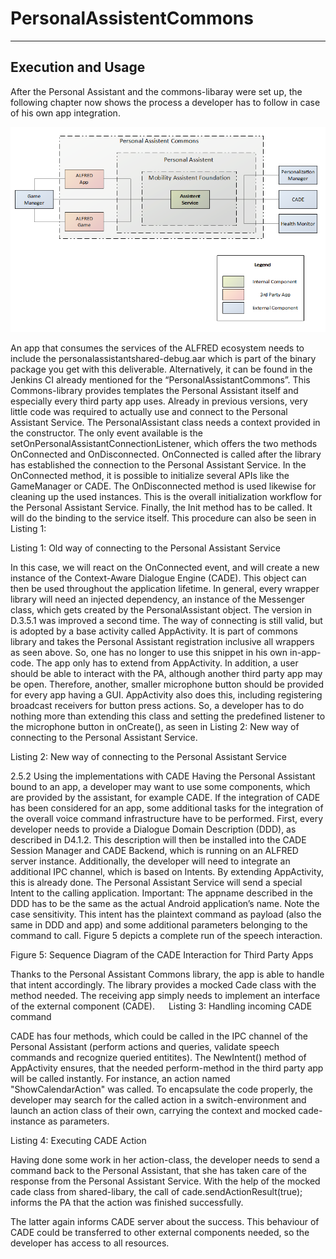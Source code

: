 # PersonalAssistentCommons

---

## Execution and Usage
After the Personal Assistant and the commons-libaray were set up, the following chapter now shows the process a developer has to follow in case of his own app integration.

![Alt text](/architecture.png?raw=true "Overview of the Personal Assistant Architecture")


An app that consumes the services of the ALFRED ecosystem needs to include the personalassistantshared-debug.aar which is part of the binary package you get with this deliverable. Alternatively, it can be found in the Jenkins CI already mentioned for the “PersonalAssistantCommons”. This Commons-library provides templates the Personal Assistant itself and especially every third party app uses. Already in previous versions, very little code was required to actually use and connect to the Personal Assistant Service. 
The PersonalAssistant class needs a context provided in the constructor. The only event available is the setOnPersonalAssistantConnectionListener, which offers the two methods OnConnected and OnDisconnected.
OnConnected is called after the library has established the connection to the Personal Assistant Service. In the OnConnected method, it is possible to initialize several APIs like the GameManager or CADE. The OnDisconnected method is used likewise for cleaning up the used instances.
This is the overall initialization workflow for the Personal Assistant Service. 
Finally, the Init method has to be called. It will do the binding to the service itself.
This procedure can also be seen in Listing 1:

Listing 1: Old way of connecting to the Personal Assistant Service
 

In this case, we will react on the OnConnected event, and will create a new instance of the Context-Aware Dialogue Engine (CADE). This object can then be used throughout the application lifetime.
In general, every wrapper library will need an injected dependency, an instance of the Messenger class, which gets created by the PersonalAssistant object.
The version in D.3.5.1 was improved a second time. The way of connecting is still valid, but is adopted by a base activity called AppActivity. It is part of commons library and takes the Personal Assistant registration inclusive all wrappers as seen above. So, one has no longer to use this snippet in his own in-app-code. The app only has to extend from AppActivity.
In addition, a user should be able to interact with the PA, although another third party app may be open. Therefore, another, smaller microphone button should be provided for every app having a GUI. AppActivity also does this, including registering broadcast receivers for button press actions.
So, a developer has to do nothing more than extending this class and setting the predefined listener to the microphone button in onCreate(), as seen in Listing 2: New way of connecting to the Personal Assistant Service. 

Listing 2: New way of connecting to the Personal Assistant Service
 

2.5.2	Using the implementations with CADE
Having the Personal Assistant bound to an app, a developer may want to use some components, which are provided by the assistant, for example CADE.
If the integration of CADE has been considered for an app, some additional tasks for the integration of the overall voice command infrastructure have to be performed.
First, every developer needs to provide a Dialogue Domain Description (DDD), as described in D4.1.2. This description will then be installed into the CADE Session Manager and CADE Backend, which is running on an ALFRED server instance.
Additionally, the developer will need to integrate an additional IPC channel, which is based on Intents. By extending AppActivity, this is already done. The Personal Assistant Service will send a special Intent to the calling application. Important: The appname described in the DDD has to be the same as the actual Android application’s name. Note the case sensitivity. This intent has the plaintext command as payload (also the same in DDD and app) and some additional parameters belonging to the command to call. Figure 5 depicts a complete run of the speech interaction.
 
Figure 5: Sequence Diagram of the CADE Interaction for Third Party Apps

Thanks to the Personal Assistant Commons library, the app is able to handle that intent accordingly. The library provides a mocked Cade class with the method needed. The receiving app simply needs to implement an interface of the external component (CADE). 
 
Listing 3: Handling incoming CADE command
 
CADE has four methods, which could be called in the IPC channel of the Personal Assistant (perform actions and queries, validate speech commands and recognize queried entitites). The NewIntent() method of AppActivity ensures, that the needed perform-method in the third party app will be called instantly.
For instance, an action named "ShowCalendarAction" was called. To encapsulate the code properly, the developer may search for the called action in a switch-environment and launch an action class of their own, carrying the context and mocked cade-instance as parameters.


Listing 4: Executing CADE Action
 

Having done some work in her action-class, the developer needs to send a command back to the Personal Assistant, that she has taken care of the response from the Personal Assistant Service. With the help of the mocked cade class from shared-libary, the call of cade.sendActionResult(true); informs the PA that the action was finished successfully. 

The latter again informs CADE server about the success. This behaviour of CADE could be transferred to other external components needed, so the developer has access to all resources.
